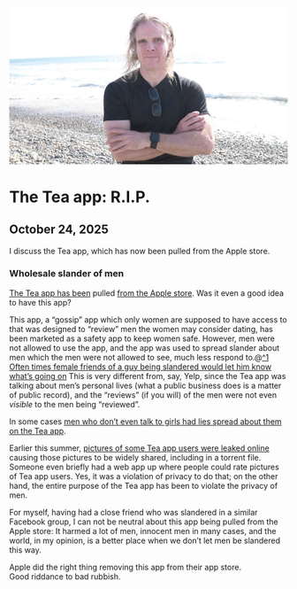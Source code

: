 ![blogpic](pics/2024-05-01.jpg)
# The Tea app: R.I.P.
## October 24, 2025

I discuss the Tea app, which has now been pulled from the Apple 
store.

### Wholesale slander of men

[The Tea app has been](https://archive.today/20251022232943/https://www.404media.co/women-dating-safety-app-tea-delisted-from-apple-app-store/)
pulled [from the Apple store](https://archive.today/20251024132340/https://www.businessinsider.com/app-store-remove-viral-tea-dating-apps-over-privacy-violations-2025-10). 
Was it even a good idea to have this app?

This app, a “gossip” app which only women are supposed to have
access to that was designed to “review” men the women may consider dating,
has been marketed as a safety app to keep women safe. However, men were
not allowed to use the app, and the app was used to spread slander about
men which the men were not allowed to see, much less respond to.@[^1
Often times female friends of a guy being slandered would let him know
what’s going on](fn:1) This is very different from, say, Yelp, since
the Tea app was talking about men’s personal lives (what a public
business does is a matter of public record), and the “reviews” (if you
will) of the men were not even *visible* to the men being “reviewed”.

In some cases [men who don’t even talk to girls had lies spread about
them on the Tea 
app](https://archive.today/20251024172732/https://nypost.com/2025/07/29/opinion/meinside-the-tea-apps-toxic-conversations/).

Earlier this summer, [pictures of some Tea app users were leaked
online](https://archive.today/20250727/https://fortune.com/2025/07/26/tea-app-hack-images-online-leaks-users-selfies/)
causing those pictures to be widely shared, including in a torrent
file. Someone even briefly had a web app up where people could rate
pictures of Tea app users.  Yes, it was a violation of privacy to do that;
on the other hand, the entire purpose of the Tea app has been to violate the
privacy of men.

For myself, having had a close friend who was slandered in a similar
Facebook group, I can not be neutral about this app being pulled from
the Apple store: It harmed a lot of men, innocent men in many cases,
and the world, in my opinion, is a better place when we don’t let men
be slandered this way.

Apple did the right thing removing this app from their app store.  
Good riddance to bad rubbish.

